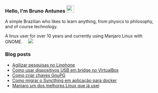### Hello, I'm Bruno Antunes <img src="https://media.giphy.com/media/hvRJCLFzcasrR4ia7z/giphy.gif" width="25px">

A simple Brazilian who likes to learn anything, from physics to philosophy, and of course technology.

A linux user for over 10 years and currently using  Manjaro Linux with GNOME. <img src="https://www.wiki.manjaro.org/images/0/07/Manjaro-logo.png" width="15px"><img src="https://cdn0.iconfinder.com/data/icons/flat-round-system/512/gnome-18.png"> 


<!--
**antun3s/antun3s** is a ✨ _special_ ✨ repository because its `README.md` (this file) appears on your GitHub profile.

Here are some ideas to get you started:

- 🔭 I’m currently working on ...
- 🌱 I’m currently learning ...
- 👯 I’m looking to collaborate on ...
- 🤔 I’m looking for help with ...
- 💬 Ask me about ...
- 📫 How to reach me: ...
- 😄 Pronouns: ...
- ⚡ Fun fact: ...
-->

### Blog posts
<!-- BLOG-POST-LIST:START -->
- [Agilizar pesquisas no Linphone](https://brunoantuness.wordpress.com/2022/08/22/agilizar-pesquisas-no-linphone/)
- [Como usar dispositivos USB em bridge no VirtualBox](https://brunoantuness.wordpress.com/2022/06/18/como-usar-dispositivos-usb-em-bridge-no-virtualbox/)
- [Como criar chaves GnuPG](https://brunoantuness.wordpress.com/2022/06/16/como-criar-chaves-gnupg/)
- [Como migrar o Syncthing em aplicação para docker](https://brunoantuness.wordpress.com/2022/05/20/como-migrar-o-syncthing-em-aplicacao-para-docker/)
- [Manjaro um dos melhores Linux que já usei](https://brunoantuness.wordpress.com/2021/08/10/manjaro-um-dos-melhores-linux-que-ja-usei/)
<!-- BLOG-POST-LIST:END -->